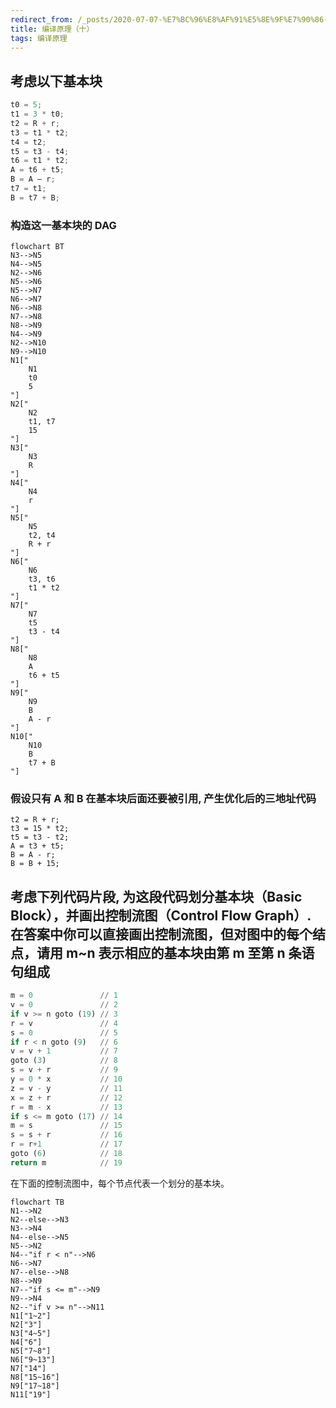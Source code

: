 ```yaml
---
redirect_from: /_posts/2020-07-07-%E7%BC%96%E8%AF%91%E5%8E%9F%E7%90%86-%E5%8D%81/
title: 编译原理（十）
tags: 编译原理
---
```


## 考虑以下基本块

```c
t0 = 5;
t1 = 3 * t0;
t2 = R + r;
t3 = t1 * t2;
t4 = t2;
t5 = t3 - t4;
t6 = t1 * t2;
A = t6 + t5;
B = A – r;
t7 = t1;
B = t7 + B;
```

### 构造这一基本块的 DAG

```mermaid
flowchart BT
N3-->N5
N4-->N5
N2-->N6
N5-->N6
N5-->N7
N6-->N7
N6-->N8
N7-->N8
N8-->N9
N4-->N9
N2-->N10
N9-->N10
N1["
    N1
    t0
    5
"]
N2["
    N2
    t1, t7
    15
"]
N3["
    N3
    R
"]
N4["
    N4
    r
"]
N5["
    N5
    t2, t4
    R + r
"]
N6["
    N6
    t3, t6
    t1 * t2
"]
N7["
    N7
    t5
    t3 - t4
"]
N8["
    N8
    A
    t6 + t5
"]
N9["
    N9
    B
    A - r
"]
N10["
    N10
    B
    t7 + B
"]
```

### 假设只有 A 和 B 在基本块后面还要被引用, 产生优化后的三地址代码

```shell
t2 = R + r;
t3 = 15 * t2;
t5 = t3 - t2;
A = t3 + t5;
B = A - r;
B = B + 15;
```

## 考虑下列代码片段, 为这段代码划分基本块（Basic Block），并画出控制流图（Control Flow Graph）. 在答案中你可以直接画出控制流图，但对图中的每个结点，请用 m~n 表示相应的基本块由第 m 至第 n 条语句组成

```python
m = 0               // 1
v = 0               // 2
if v >= n goto (19) // 3
r = v               // 4
s = 0               // 5
if r < n goto (9)   // 6
v = v + 1           // 7
goto (3)            // 8
s = v + r           // 9
y = 0 * x           // 10
z = v - y           // 11
x = z + r           // 12
r = m - x           // 13
if s <= m goto (17) // 14
m = s               // 15
s = s + r           // 16
r = r+1             // 17
goto (6)            // 18
return m            // 19
```

在下面的控制流图中，每个节点代表一个划分的基本块。

```mermaid
flowchart TB
N1-->N2
N2--else-->N3
N3-->N4
N4--else-->N5
N5-->N2
N4--"if r < n"-->N6
N6-->N7
N7--else-->N8
N8-->N9
N7--"if s <= m"-->N9
N9-->N4
N2--"if v >= n"-->N11
N1["1~2"]
N2["3"]
N3["4~5"]
N4["6"]
N5["7~8"]
N6["9~13"]
N7["14"]
N8["15~16"]
N9["17~18"]
N11["19"]
```
